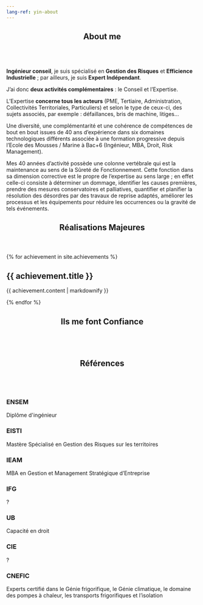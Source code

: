 ```yaml
---
lang-ref: yin-about
---
```

<section>
    <header class="major">
        <h2>About me</h2>
    </header>
    <span class="image right"><img src="{{ 'assets/images/heros/portrait.jpg' | absolute_url }}" alt="" /></span>
    <p><strong>Ingénieur conseil</strong>, je suis spécialisé en <strong>Gestion des Risques</strong> et <strong>Efficience Industrielle</strong> ; par ailleurs, je suis <strong>Expert Indépendant</strong>.</p>
    <p>J’ai donc <strong>deux activités complémentaires</strong> : le Conseil et l’Expertise.</p>
    <p>L’Expertise <strong>concerne tous les acteurs</strong> (PME, Tertiaire, Administration, Collectivités Territoriales, Particuliers) et selon le type de ceux-ci, des sujets associés, par exemple : défaillances, bris de machine, litiges…</p>
    <p>Une diversité, une complémentarité et une cohérence de compétences de bout en bout issues de 40 ans d’expérience dans six domaines technologiques différents associée à une formation progressive depuis l’Ecole des Mousses / Marine à Bac+6 (Ingénieur, MBA, Droit, Risk Management).</p>
    <p>Mes 40 années d’activité possède une colonne vertébrale qui est la maintenance au sens de la Sûreté de Fonctionnement. Cette fonction dans sa dimension corrective est le propre de l’expertise au sens large ; en effet celle-ci consiste à déterminer un dommage, identifier les causes premières, prendre des mesures conservatoires et palliatives, quantifier et planifier la résolution des désordres par des travaux de reprise adaptés, améliorer les processus et les équipements pour réduire les occurrences ou la gravité de tels événements.</p>
</section>

<section id="achievements">
    <header class="major">
        <h2>Réalisations Majeures</h2>
    </header>
    {% for achievement in site.achievements %}
    <h2>{{ achievement.title }}</h2>
    <!-- <h2>{{ achievement.category }}</h2> -->
    <p>{{ achievement.content | markdownify }}</p>
    {% endfor %}
</section>

<section>
    <header class="major">
        <h2>Ils me font Confiance</h2>
    </header>
    <div class="box alt">
        <div class="row gtr-50 gtr-uniform">
            <div class="col-4"><span class="image fit"><img src="{{ '/assets/images/aed.png' | absolute_url }}" alt="" /></span></div>
            <div class="col-4"><span class="image fit"><img src="{{ '/assets/images/areva.png' | absolute_url }}" alt="" /></span></div>
            <div class="col-4"><span class="image fit"><img src="{{ '/assets/images/benning.png' | absolute_url }}" alt="" /></span></div>
            <!-- Break -->
            <div class="col-4"><span class="image fit"><img src="{{ '/assets/images/mmp.png' | absolute_url }}" alt="" /></span></div>
            <div class="col-4"><span class="image fit"><img src="{{ '/assets/images/sealed-air.png' | absolute_url }}" alt="" /></span></div>
        </div>
    </div>
</section>

<section id="certifications">
    <header class="major">
        <h2>Références</h2>
    </header>
    <div class="features">
        <article>
            <span class="icon"><img src="{{ '/assets/images/ensem.png' | absolute_url }}" alt="" /></span>
            <div class="content">
                <h3>ENSEM</h3>
                <p>Diplôme d'ingénieur</p>
            </div>
        </article>
        <article>
            <span class="icon fa-paper-plane"></span>
            <div class="content">
                <h3>EISTI</h3>
                <p>Mastère Spécialisé en Gestion des Risques sur les territoires</p>
            </div>
        </article>
        <article>
            <span class="icon fa-rocket"></span>
            <div class="content">
                <h3>IEAM</h3>
                <p>MBA en Gestion et Management Stratégique d’Entreprise</p>
            </div>
        </article>
        <article>
            <span class="icon fa-signal"></span>
            <div class="content">
                <h3>IFG</h3>
                <p>?</p>
            </div>
        </article>
        <article>
            <span class="icon fa-signal"></span>
            <div class="content">
                <h3>UB</h3>
                <p>Capacité en droit</p>
            </div>
        </article>
        <article>
            <span class="icon fa-signal"></span>
            <div class="content">
                <h3>CIE</h3>
                <p>?</p>
            </div>
        </article>
        <article>
            <span class="icon fa-signal"></span>
            <div class="content">
                <h3>CNEFIC</h3>
                <p>Experts certifié dans le Génie frigorifique, le Génie climatique, le domaine des pompes à chaleur, les transports frigorifiques et l’isolation</p>
            </div>
        </article>
    </div>
</section>
